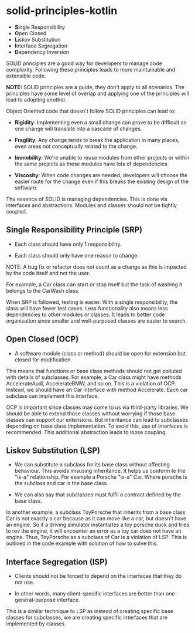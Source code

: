 # solid-principles-kotlin

- **S**ingle Responsibility 
- **O**pen Closed
- **L**iskov Substitution
- **I**nterface Segregation
- **D**ependency Inversion

SOLID principles are a good way for developers to manage code complexity. Following these principles leads to more maintainable and extensible code.

**NOTE:** SOLID principles are a guide, they don't apply to all scenarios. The principles have some level of overlap and applying one of the principles will lead to adopting another.

Object Oriented code that doesn't follow SOLID principles can lead to: 

- **Rigidity**: Implementing even a small change can prove to be difficult as one change will translate into a cascade of changes.
    
- **Fragility**: Any change tends to break the application in many places, even areas not conceptually related to the change.

- **Immobility**: We're unable to reuse modules from other projects or within the same projects as these modules have lots of dependencies. 

- **Viscosity**: When code changes are needed, developers will choose the easier route for the change even if this breaks the existing design of the software.

The essence of SOLID is managing dependencies. This is done via interfaces and abstractions. Modules and classes should not be tightly coupled.

## Single Responsibility Principle (SRP)

- Each class should have only 1 responsibility. 

- Each class should only have one reason to change. 

NOTE: A bug fix or refactor does not count as a change as this is impacted by the code itself and not the user.

For example, a Car class can start or stop itself but the task of washing it belongs to the CarWash class. 

When SRP is followed, testing is easier. With a single responsibility, the class will have fewer test cases. Less functionality also means less dependencies to other modules or classes. It leads to better code organization since smaller and well-purposed classes are easier to search.


## Open Closed (OCP)

- A software module (class or method) should be open for extension but closed for modification. 

This means that functions or base class methods should not get polluted with details of subclasses. 
For example, a Car class might have methods AccelerateAudi, AccelerateBMW, and so on. This is a violation of OCP. Instead, we should have an Car interface with method Accelerate. Each car subclass can implement this interface.

OCP is important since classes may come to us via third-party libraries. We should be able to extend those classes without worrying if those base classes can support our extensions. But inheritance can lead to subclasses depending on base class implementation. To avoid this, use of interfaces is recommended. This additional abstraction leads to loose coupling.

## Liskov Substitution (LSP)

- We can substitute a subclass for its base class without affecting behaviour. This avoids misusing inheritance. It helps us conform to the "is-a" relationship. For example a Porsche "is-a" Car. Where porsche is the subclass and car is the base class. 

-  We can also say that subclasses must fulfil a contract defined by the base class. 

In another example, a subclass ToyPorsche that inherits from a base class Car is not exactly a car because as it can move like a car, but doesn't have an engine. So if a driving simulator instantiates a toy porsche duck and tries to rev the engine, it will encounter an error as a toy car does not have an engine. Thus, ToyPorsche as a subclass of Car is a violation of LSP. This is outlined in the code example with solution of how to solve this.

## Interface Segregation (ISP)

- Clients should not be forced to depend on the interfaces that they do not use.

- In other words, many client-specific interfaces are better than one general-purpose interface.

This is a similar technique to LSP as instead of creating specific base classes for subclasses, we are creating 
specific interfaces that are implemented by classes.
